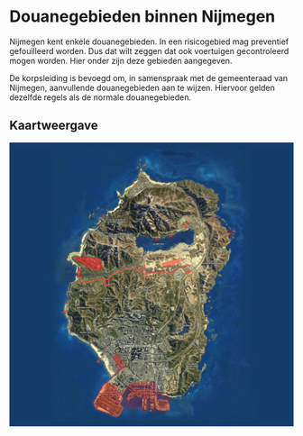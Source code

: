 # Douanegebieden binnen Nijmegen

Nijmegen kent enkele douanegebieden. In een risicogebied mag preventief gefouilleerd worden. Dus dat wilt zeggen dat ook voertuigen gecontroleerd mogen worden. Hier onder zijn deze gebieden aangegeven.

De korpsleiding is bevoegd om, in samenspraak met de gemeenteraad van Nijmegen, aanvullende douanegebieden aan te wijzen. Hiervoor gelden dezelfde regels als de normale douanegebieden.

## Kaartweergave

![Kaart met duanegebieden](img/douaneGebieden.webp)